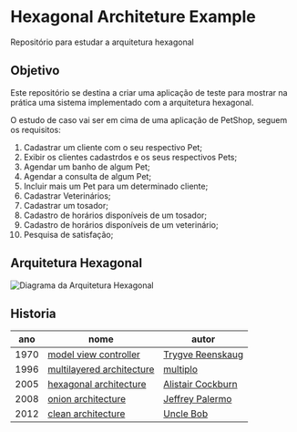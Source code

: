# Hexagonal Architeture Example
Repositório para estudar a arquitetura hexagonal
## Objetivo
Este repositório se destina a criar uma aplicação de teste para mostrar na prática uma sistema implementado com a arquitetura hexagonal.

O estudo de caso vai ser em cima de uma aplicação de PetShop, seguem os requisitos:
1. Cadastrar um cliente com o seu respectivo Pet;
2. Exibir os clientes cadastrdos e os seus respectivos Pets;
3. Agendar um banho de algum Pet;
4. Agendar a consulta de algum Pet;
5. Incluir mais um Pet para um determinado cliente;
6. Cadastrar Veterinários;
7. Cadastrar um tosador;
8. Cadastro de horários disponíveis de um tosador;
9. Cadastro de horários disponíveis de um veterinário;
10. Pesquisa de satisfação;

## Arquitetura Hexagonal
![Diagrama da Arquitetura Hexagonal](https://miro.medium.com/max/8470/1*NfFzI7Z-E3ypn8ahESbDzw.png)

## Historia
| ano  | nome | autor |
|------|------|-------|
| 1970 | [model view controller](https://en.wikipedia.org/wiki/Model%E2%80%93view%E2%80%93controller#History) | [Trygve Reenskaug](https://en.wikipedia.org/wiki/Trygve_Reenskaug)
| 1996 | [multilayered architecture](https://docs.microsoft.com/en-us/previous-versions/msp-n-p/ff650258%28v%3dpandp.10%29) | [multiplo](https://web.archive.org/web/20080616095449/http://www.hillside.net/patterns/books/Siemens/abstracts.html)
| 2005 | [hexagonal architecture](https://alistair.cockburn.us/hexagonal-architecture/) | [Alistair Cockburn](https://en.wikipedia.org/wiki/Alistair_Cockburn)
| 2008 | [onion architecture](https://jeffreypalermo.com/2008/07/the-onion-architecture-part-1/) | [Jeffrey Palermo](https://jeffreypalermo.com/about/)
| 2012 | [clean architecture](https://blog.cleancoder.com/uncle-bob/2012/08/13/the-clean-architecture.html) | [Uncle Bob](https://en.wikipedia.org/wiki/Robert_C._Martin)
